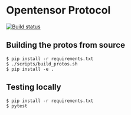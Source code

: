 # Opentensor Protocol 
[![Build status](https://circleci.com/gh/opentensor/opentensor.svg?style=shield)](https://circleci.com/gh/opentensor/opentensor)


## Building the protos from source
```
$ pip install -r requirements.txt
$ ./scripts/build_protos.sh
$ pip install -e .
```

## Testing locally
```
$ pip install -r requirements.txt
$ pytest
```
